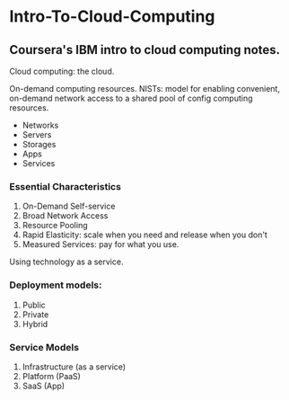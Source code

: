 # Intro-To-Cloud-Computing
## Coursera's IBM intro to cloud computing notes.

Cloud computing: the cloud. 

On-demand computing resources. 
NISTs: model for enabling convenient, on-demand network access to a shared pool of config computing resources. 
* Networks
* Servers
* Storages
* Apps
* Services

### Essential Characteristics
1) On-Demand Self-service
2) Broad Network Access
3) Resource Pooling
4) Rapid Elasticity: scale when you need and release when you don't
5) Measured Services: pay for what you use.

Using technology as a service.

### Deployment models:
1) Public
2) Private
3) Hybrid

### Service Models
1) Infrastructure (as a service)
2) Platform (PaaS)
3) SaaS (App)


